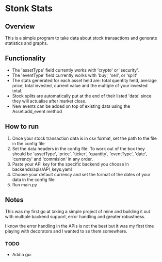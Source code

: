 # Stonk Stats
## Overview
<p> This is a simple program to take data about stock transactions and generate statistics and graphs.</p>

## Functionality
* The 'assetType' field currently works with 'crypto' or 'security'. 
* The 'eventType' field currently works with 'buy', 'sell', or 'split'
* The stats generated for each asset held are: total quentity held, average price, total invested, current value and the multiple of your invested total.
* Stock splits are automatically put at the end of their listed 'date' since they will actualise after market close.
* New events can be added on top of existing data using the Asset.add_event method


## How to run
1. Once your stock transaction data is in csv format, set the path to the file in the config file
1. Set the data headers in the config file. To work out of the box they should be 'assetType', 'price', 'ticker', 'quantity', 'eventType', 'date', 'currency' and 'commision' in any order.
1. Paste your API key for the specific backend you choose in backends/apis/API_keys.yaml
1. Choose your default currency and set the format of the dates of your data in the config file
1. Run main.py

## Notes
<p>This was my first go at taking a simple project of mine and building it out with multiple backend support, error handling and greater robustness.</p>
<p>I know the error handling in the APIs is not the best but it was my first time playing with decorators and I wanted to se them somewhere.

### TODO
* Add a gui